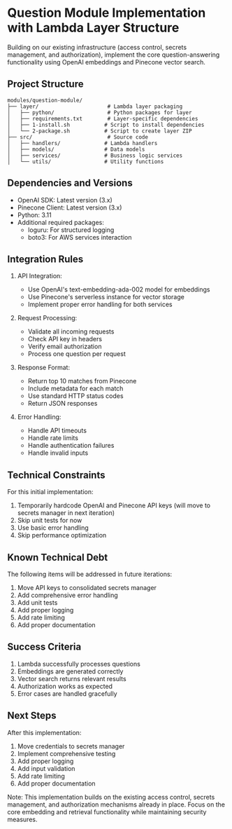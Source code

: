 # Question Module Implementation with Lambda Layer Structure

Building on our existing infrastructure (access control, secrets management, and authorization), implement the core question-answering functionality using OpenAI embeddings and Pinecone vector search.

## Project Structure
```
modules/question-module/
├── layer/                      # Lambda layer packaging
│   ├── python/                 # Python packages for layer
│   ├── requirements.txt        # Layer-specific dependencies
│   ├── 1-install.sh           # Script to install dependencies
│   └── 2-package.sh           # Script to create layer ZIP
├── src/                        # Source code
│   ├── handlers/              # Lambda handlers
│   ├── models/                # Data models
│   ├── services/              # Business logic services
│   └── utils/                 # Utility functions
```

## Dependencies and Versions
- OpenAI SDK: Latest version (3.x)
- Pinecone Client: Latest version (3.x)
- Python: 3.11
- Additional required packages:
  - loguru: For structured logging
  - boto3: For AWS services interaction

## Integration Rules
1. API Integration:
   - Use OpenAI's text-embedding-ada-002 model for embeddings
   - Use Pinecone's serverless instance for vector storage
   - Implement proper error handling for both services

2. Request Processing:
   - Validate all incoming requests
   - Check API key in headers
   - Verify email authorization
   - Process one question per request

3. Response Format:
   - Return top 10 matches from Pinecone
   - Include metadata for each match
   - Use standard HTTP status codes
   - Return JSON responses

4. Error Handling:
   - Handle API timeouts
   - Handle rate limits
   - Handle authentication failures
   - Handle invalid inputs

## Technical Constraints
For this initial implementation:
1. Temporarily hardcode OpenAI and Pinecone API keys (will move to secrets manager in next iteration)
2. Skip unit tests for now
3. Use basic error handling
4. Skip performance optimization

## Known Technical Debt
The following items will be addressed in future iterations:
1. Move API keys to consolidated secrets manager
2. Add comprehensive error handling
3. Add unit tests
4. Add proper logging
5. Add rate limiting
6. Add proper documentation

## Success Criteria
1. Lambda successfully processes questions
2. Embeddings are generated correctly
3. Vector search returns relevant results
4. Authorization works as expected
5. Error cases are handled gracefully

## Next Steps
After this implementation:
1. Move credentials to secrets manager
2. Implement comprehensive testing
3. Add proper logging
4. Add input validation
5. Add rate limiting
6. Add proper documentation

Note: This implementation builds on the existing access control, secrets management, and authorization mechanisms already in place. Focus on the core embedding and retrieval functionality while maintaining security measures.
